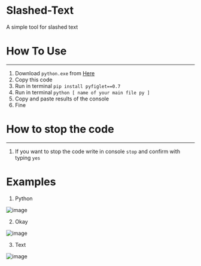 # Slashed-Text
A simple tool for slashed text

# How To Use
-------------
1. Download `python.exe` from [Here](https://www.python.org/downloads/)
2. Copy this code
3. Run in terminal `pip install pyfiglet==0.7`
4. Run in terminal `python [ name of your main file py ]`
5. Copy and paste results of the console
6. Fine

# How to stop the code
----------------------
1. If you want to stop the code write in console `stop` and confirm with typing `yes`

# Examples
1. Python 

![image](https://user-images.githubusercontent.com/74418125/115566845-e8e6f900-a2ba-11eb-8b30-36ad3b439651.png)

2. Okay

![image](https://user-images.githubusercontent.com/74418125/115566911-fa300580-a2ba-11eb-9ed3-c02467dd2887.png)

3. Text

![image](https://user-images.githubusercontent.com/74418125/115566981-0ddb6c00-a2bb-11eb-9062-05eb0f5ffbd8.png)
